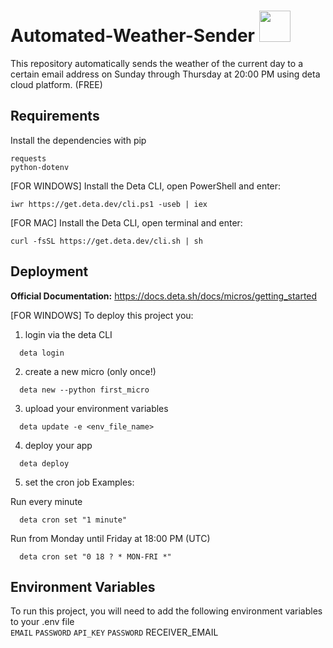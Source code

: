 # Automated-Weather-Sender <img src="https://cdn-icons-png.flaticon.com/512/2134/2134677.png" width="50"> 

This repository automatically sends the weather of the current day to a certain email address on Sunday through Thursday at 20:00 PM using deta cloud platform. (FREE)

## Requirements

Install the dependencies with pip

```
requests
python-dotenv
```

[FOR WINDOWS] Install the Deta CLI, open PowerShell and enter:

```iwr https://get.deta.dev/cli.ps1 -useb | iex```

[FOR MAC] Install the Deta CLI, open terminal and enter:

```curl -fsSL https://get.deta.dev/cli.sh | sh```

## Deployment
**Official Documentation:** https://docs.deta.sh/docs/micros/getting_started <br/>

[FOR WINDOWS] 
To deploy this project you:
1) login via the deta CLI
```
  deta login
```
2) create a new micro (only once!)
```
  deta new --python first_micro
```
3) upload your environment variables
```
  deta update -e <env_file_name>
```
4) deploy your app
```
  deta deploy
```
5) set the cron job 
  Examples:

  Run every minute

```
  deta cron set "1 minute"
```
  Run from Monday until Friday at 18:00 PM (UTC)

```
  deta cron set "0 18 ? * MON-FRI *"
```


## Environment Variables
To run this project, you will need to add the following environment variables to your .env file <br/>
`EMAIL`
`PASSWORD`
`API_KEY`
`PASSWORD`
RECEIVER_EMAIL
